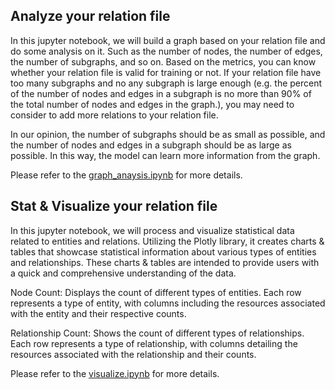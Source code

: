 ## Analyze your relation file

In this jupyter notebook, we will build a graph based on your relation file and do some analysis on it. Such as the number of nodes, the number of edges, the number of subgraphs, and so on. Based on the metrics, you can know whether your relation file is valid for training or not. If your relation file have too many subgraphs and no any subgraph is large enough (e.g. the percent of the number of nodes and edges in a subgraph is no more than 90% of the total number of nodes and edges in the graph.), you may need to consider to add more relations to your relation file.

In our opinion, the number of subgraphs should be as small as possible, and the number of nodes and edges in a subgraph should be as large as possible. In this way, the model can learn more information from the graph.

Please refer to the [graph_anaysis.ipynb](./graph_anaysis.ipynb) for more details.

## Stat & Visualize your relation file

In this jupyter notebook, we will process and visualize statistical data related to entities and relations. Utilizing the Plotly library, it creates charts & tables that showcase statistical information about various types of entities and relationships. These charts & tables are intended to provide users with a quick and comprehensive understanding of the data.

Node Count: Displays the count of different types of entities. Each row represents a type of entity, with columns including the resources associated with the entity and their respective counts.

Relationship Count: Shows the count of different types of relationships. Each row represents a type of relationship, with columns detailing the resources associated with the relationship and their counts.

Please refer to the [visualize.ipynb](./visualize.ipynb) for more details.
